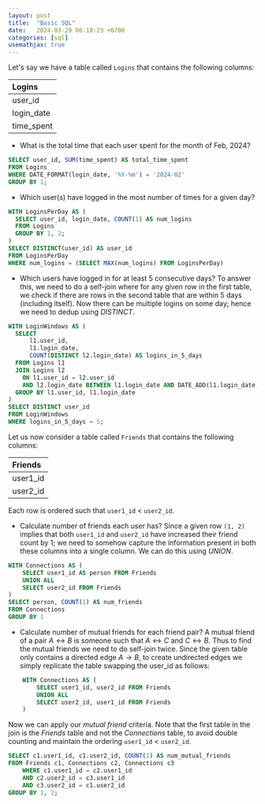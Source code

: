 ```yaml
---
layout: post
title:  "Basic SQL"
date:   2024-03-29 00:18:23 +0700
categories: [sql]
usemathjax: true
---
```


Let's say we have a table called `Logins` that contains the following columns:

| Logins     |
|:-----------|
| user_id    |
| login_date |
| time_spent |

- What is the total time that each user spent for the month of Feb, 2024?
```sql
SELECT user_id, SUM(time_spent) AS total_time_spent
FROM Logins
WHERE DATE_FORMAT(login_date, '%Y-%m') = '2024-02'
GROUP BY 1;
```

- Which user(s) have logged in the most number of times for a given day?
```sql
WITH LoginsPerDay AS (
  SELECT user_id, login_date, COUNT(1) AS num_logins
  FROM Logins 
  GROUP BY 1, 2;
)
SELECT DISTINCT(user_id) AS user_id
FROM LoginsPerDay
WHERE num_logins = (SELECT MAX(num_logins) FROM LoginsPerDay)
```


- Which users have logged in for at least 5 consecutive days?
To answer this, we need to do a self-join where for any given row in the first table, we check
if there are rows in the second table that are within 5 days (including itself). Now there can be 
multiple logins on some day; hence we need to dedup using *DISTINCT*.
```sql
WITH LoginWindows AS (
  SELECT 
      l1.user_id,
      l1.login_date,
      COUNT(DISTINCT l2.login_date) AS logins_in_5_days
  FROM Logins l1
  JOIN Logins l2
    ON l1.user_id = l2.user_id
    AND l2.login_date BETWEEN l1.login_date AND DATE_ADD(l1.login_date, INTERVAL 4 DAY)
  GROUP BY l1.user_id, l1.login_date
)
SELECT DISTINCT user_id
FROM LoginWindows
WHERE logins_in_5_days = 5;
```

Let us now consider a table called `Friends` that contains the following columns:

| Friends    |
|:-----------|
| user1_id   |
| user2_id   |

Each row is ordered such that `user1_id` < `user2_id`.

- Calculate number of friends each user has?
Since a given row `(1, 2)` implies that both `user1_id` and `user2_id` have increased their friend 
count by 1; we need to somehow capture the information present in both these columns into a single 
column. We can do this using *UNION*.
```sql
WITH Connections AS (
    SELECT user1_id AS person FROM Friends
    UNION ALL
    SELECT user2_id FROM Friends
)
SELECT person, COUNT(1) AS num_friends
FROM Connections
GROUP BY 1
```

- Calculate number of mutual friends for each friend pair?
A mutual friend of a pair $A \leftrightarrow B$ is someone such that $A \leftrightarrow C$ and $C \leftrightarrow B$. Thus to find the mutual friends we need to do self-join twice. Since the given table 
only contains a directed edge $A \rightarrow B$, to create undirected edges we simply replicate the table 
swapping the user_id as follows:
```sql
    WITH Connections AS (
        SELECT user1_id, user2_id FROM Friends
        UNION ALL
        SELECT user2_id, user1_id FROM Friends
    )
```

Now we can apply our *mutual friend* criteria. Note that the first table in the join is the *Friends* table and not the *Connections* table, to avoid double counting and maintain the ordering `user1_id` < `user2_id`.
```sql
SELECT c1.user1_id, c1.user2_id, COUNT(1) AS num_mutual_friends
FROM Friends c1, Connections c2, Connections c3
    WHERE c1.user1_id = c2.user1_id
    AND c2.user2_id = c3.user1_id
    AND c3.user2_id = c1.user2_id
GROUP BY 1, 2;
```